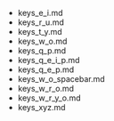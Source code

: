 - keys_e_i.md
- keys_r_u.md
- keys_t_y.md
- keys_w_o.md
- keys_q_p.md
- keys_q_e_i_p.md
- keys_q_e_p.md
- keys_w_o_spacebar.md
- keys_w_r_o.md
- keys_w_r_y_o.md
- keys_xyz.md
